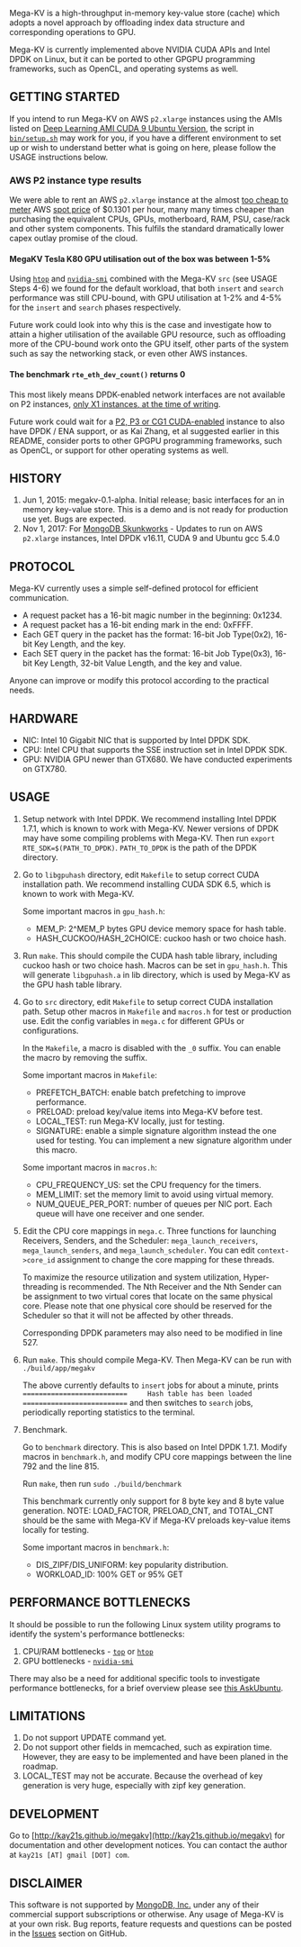 Mega-KV is a high-throughput in-memory key-value store (cache) which adopts a
novel approach by offloading index data structure and corresponding operations
to GPU.

Mega-KV is currently implemented above NVIDIA CUDA APIs and Intel DPDK on Linux,
but it can be ported to other GPGPU programming frameworks, such as OpenCL, and
operating systems as well.


## GETTING STARTED

If you intend to run Mega-KV on AWS `p2.xlarge` instances using the AMIs 
listed on [Deep Learning AMI CUDA 9 Ubuntu Version][aws-deep-learning-cuda-9], 
the script in [`bin/setup.sh`](bin/setup.sh) may work for you, 
if you have a different environment to set up or 
wish to understand better what is going on here, 
please follow the USAGE instructions below.

### AWS P2 instance type results

We were able to rent an AWS `p2.xlarge` instance at the almost 
[too cheap to meter][too-cheap-to-meter] AWS [spot price][spot-price] 
of $0.1301 per hour, many many times cheaper than purchasing the equivalent
CPUs, GPUs, motherboard, RAM, PSU, case/rack and other system components.
This fulfils the standard dramatically lower capex outlay promise of the cloud.

#### MegaKV Tesla K80 GPU utilisation out of the box was between 1-5%

Using [`htop`][htop] and [`nvidia-smi`][nvidia-smi] combined with the 
Mega-KV `src` (see USAGE Steps 4-6) we found for the default workload, 
that both `insert` and `search` performance was still CPU-bound, with 
GPU utilisation at 1-2% and 4-5% for the  `insert` and `search` 
phases respectively.

Future work could look into why this is the case and investigate 
how to attain a higher utilisation of the available GPU resource, such as 
offloading more of the CPU-bound work onto the GPU itself, other parts of 
the system such as say the networking stack, or even other AWS instances.

#### The benchmark `rte_eth_dev_count()` returns 0

This most likely means DPDK-enabled network interfaces are not available on P2 
instances, [only X1 instances, at the time of writing][aws-dpdk-ena-x1-only].

Future work could wait for a [P2, P3 or CG1 CUDA-enabled][aws-cuda-instances] 
instance to also have DPDK / ENA support, or as Kai Zhang, et al suggested
earlier in this README, consider ports to other GPGPU programming frameworks,
such as OpenCL, or support for other operating systems as well.


## HISTORY

1. Jun 1, 2015: megakv-0.1-alpha. Initial release; basic interfaces for an in
memory key-value store. This is a demo and is not ready for production use yet.
Bugs are expected.
2. Nov 1, 2017: For [MongoDB Skunkworks][mongodb-skunkworks] - 
Updates to run on AWS `p2.xlarge` instances, Intel DPDK v16.11, CUDA 9 
and Ubuntu gcc 5.4.0


## PROTOCOL

Mega-KV currently uses a simple self-defined protocol for efficient communication.

* A request packet has a 16-bit magic number in the beginning: 0x1234.
* A request packet has a 16-bit ending mark in the end: 0xFFFF.
* Each GET query in the packet has the format: 16-bit Job Type(0x2), 16-bit Key
Length, and the key.
* Each SET query in the packet has the format: 16-bit Job Type(0x3), 16-bit Key
Length, 32-bit Value Length, and the key and value.

Anyone can improve or modify this protocol according to the practical needs.


## HARDWARE

* NIC: Intel 10 Gigabit NIC that is supported by Intel DPDK SDK.
* CPU: Intel CPU that supports the SSE instruction set in Intel DPDK SDK.
* GPU: NVIDIA GPU newer than GTX680. We have conducted experiments on GTX780.


## USAGE

1. Setup network with Intel DPDK. We recommend installing Intel DPDK 1.7.1,
which is known to work with Mega-KV. Newer versions of DPDK may have some
compiling problems with Mega-KV. Then run `export RTE_SDK=$(PATH_TO_DPDK)`.
`PATH_TO_DPDK` is the path of the DPDK directory.


2. Go to `libgpuhash` directory, edit `Makefile` to setup correct CUDA installation
path. We recommend installing CUDA SDK 6.5, which is known to work with Mega-KV.

    Some important macros in `gpu_hash.h`:

    * MEM_P: 2^MEM_P bytes GPU device memory space for hash table.
    * HASH_CUCKOO/HASH_2CHOICE: cuckoo hash or two choice hash.


3. Run `make`. This should compile the CUDA hash table library, including cuckoo
hash or two choice hash. Macros can be set in `gpu_hash.h`. This will generate
`libgpuhash.a` in lib directory, which is used by Mega-KV as the GPU hash table
library.


4. Go to `src` directory, edit `Makefile` to setup correct CUDA installation path.
Setup other macros in `Makefile` and `macros.h` for test or production use. Edit the
config variables in `mega.c` for different GPUs or configurations.

    In the `Makefile`, a macro is disabled with the `_0` suffix. You can enable the
macro by removing the suffix.

    Some important macros in `Makefile`:

    * PREFETCH_BATCH: enable batch prefetching to improve performance.
    * PRELOAD: preload key/value items into Mega-KV before test.
    * LOCAL_TEST: run Mega-KV locally, just for testing.
    * SIGNATURE: enable a simple signature algorithm instead the one used for testing.
      You can implement a new signature algorithm under this macro.

    Some important macros in `macros.h`:

    * CPU_FREQUENCY_US: set the CPU frequency for the timers.
    * MEM_LIMIT: set the memory limit to avoid using virtual memory.
    * NUM_QUEUE_PER_PORT: number of queues per NIC port. Each queue will have one
      receiver and one sender.


5. Edit the CPU core mappings in `mega.c`. Three functions for launching Receivers,
Senders, and the Scheduler: `mega_launch_receivers`, `mega_launch_senders`, and
`mega_launch_scheduler`. You can edit `context->core_id` assignment to change the core
mapping for these threads.

    To maximize the resource utilization and system utilization, Hyper-threading is
recommended. The Nth Receiver and the Nth Sender can be assignment to two virtual
cores that locate on the same physical core. Please note that one physical core
should be reserved for the Scheduler so that it will not be affected by other
threads.

    Corresponding DPDK parameters may also need to be modified in line 527.


6. Run `make`. This should compile Mega-KV. Then Mega-KV can be run with
`./build/app/megakv`

    The above currently defaults to `insert` jobs for about a minute, prints
    `==========================     Hash table has been loaded     ==========================`
    and then switches to `search` jobs, periodically reporting 
    statistics to the terminal. 


7. Benchmark.

    Go to `benchmark` directory. This is also based on Intel DPDK 1.7.1. Modify macros in
    `benchmark.h`, and modify CPU core mappings between the line 792 and the line 815.

    Run `make`, then run `sudo ./build/benchmark`

    This benchmark currently only support for 8 byte key and 8 byte value generation.
    NOTE: LOAD_FACTOR, PRELOAD_CNT, and TOTAL_CNT should be the same with Mega-KV if
    Mega-KV preloads key-value items locally for testing.

    Some important macros in `benchmark.h`:

    * DIS_ZIPF/DIS_UNIFORM: key popularity distribution.
    * WORKLOAD_ID: 100% GET or 95% GET


## PERFORMANCE BOTTLENECKS

It should be possible to run the following Linux system utility programs
to identify the system's performance bottlenecks:

 1. CPU/RAM bottlenecks - [`top`][top] or [`htop`][htop]
 2. GPU bottlenecks - [`nvidia-smi`][nvidia-smi]

There may also be a need for additional specific tools to investigate 
performance bottlenecks, for a brief overview please see 
[this AskUbuntu][ask-ubuntu-performance].
 

## LIMITATIONS

1. Do not support UPDATE command yet.
2. Do not support other fields in memcached, such as expiration time. However, they
are easy to be implemented and have been planed in the roadmap.
3. LOCAL_TEST may not be accurate. Because the overhead of key generation is very
huge, especially with zipf key generation.


## DEVELOPMENT

Go to [http://kay21s.github.io/megakv](http://kay21s.github.io/megakv) for documentation and other
development notices. You can contact the author at `kay21s [AT] gmail [DOT] com`.


## DISCLAIMER

This software is not supported by [MongoDB, Inc.](https://www.mongodb.com)
under any of their commercial support subscriptions or otherwise. Any usage of
Mega-KV is at your own risk. Bug reports, feature requests and questions can be
posted in the [Issues](https://github.com/pzrq/megakv/issues?state=open) section on GitHub.


[mongodb-skunkworks]: https://www.mongodb.com/careers/departments/engineering
[aws-deep-learning-cuda-9]: https://aws.amazon.com/marketplace/pp/B076TGJHY1
[too-cheap-to-meter]: https://en.wikipedia.org/wiki/Too_cheap_to_meter
[spot-price]: https://aws.amazon.com/ec2/spot/pricing/
[top]: https://linux.die.net/man/1/top
[htop]: https://linux.die.net/man/1/htop
[nvidia-smi]: https://developer.nvidia.com/nvidia-system-management-interface
[aws-dpdk-ena-x1-only]: https://aws.amazon.com/blogs/aws/elastic-network-adapter-high-performance-network-interface-for-amazon-ec2/
[aws-cuda-instances]: http://docs.aws.amazon.com/AWSEC2/latest/UserGuide/accelerated-computing-instances.html
[ask-ubuntu-performance]: https://askubuntu.com/questions/1540/how-can-i-find-out-if-a-process-is-cpu-memory-or-disk-bound
